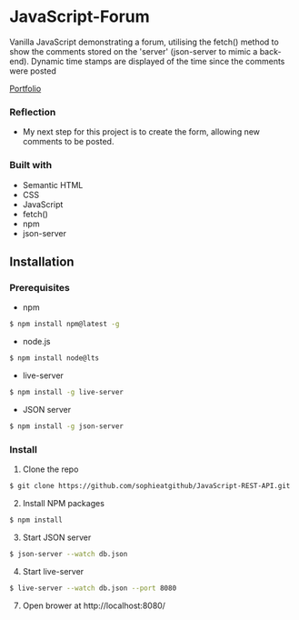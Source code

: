 # JavaScript-Forum
Vanilla JavaScript demonstrating a forum, utilising the fetch() method to show the comments stored on the 'server' (json-server to mimic a back-end). Dynamic time stamps are displayed of the time since the comments were posted 

[Portfolio](https://sophieatgithub.github.io/)

### Reflection

- My next step for this project is to create the form, allowing new comments to be posted.

### Built with

- Semantic HTML
- CSS
- JavaScript
- fetch()
- npm
- json-server


## Installation

### Prerequisites

- npm

```sh
$ npm install npm@latest -g
```


- node.js

```sh
$ npm install node@lts
```


- live-server

```sh
$ npm install -g live-server
```


- JSON server
```sh
$ npm install -g json-server
```

### Install

1. Clone the repo

```sh
$ git clone https://github.com/sophieatgithub/JavaScript-REST-API.git
```


2. Install NPM packages

```sh
$ npm install
```


3. Start JSON server

```sh
$ json-server --watch db.json
```


4. Start live-server

```sh
$ live-server --watch db.json --port 8080
```


7. Open brower at http://localhost:8080/
